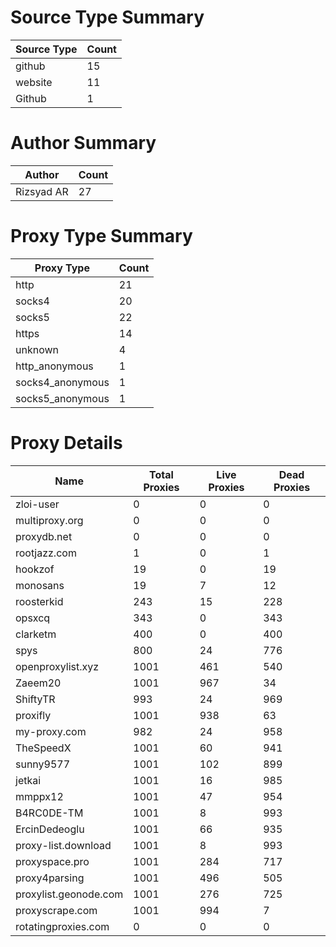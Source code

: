 # Source Type Summary

| Source Type | Count |
|-------------|-------|
| github | 15 |
| website | 11 |
| Github | 1 |


# Author Summary

| Author | Count |
|--------|-------|
| Rizsyad AR | 27 |


# Proxy Type Summary

| Proxy Type | Count |
|------------|-------|
| http | 21 |
| socks4 | 20 |
| socks5 | 22 |
| https | 14 |
| unknown | 4 |
| http_anonymous | 1 |
| socks4_anonymous | 1 |
| socks5_anonymous | 1 |


# Proxy Details

| Name | Total Proxies | Live Proxies | Dead Proxies |
|------|---------------|--------------|---------------|
| zloi-user | 0 | 0 | 0 |
| multiproxy.org | 0 | 0 | 0 |
| proxydb.net | 0 | 0 | 0 |
| rootjazz.com | 1 | 0 | 1 |
| hookzof | 19 | 0 | 19 |
| monosans | 19 | 7 | 12 |
| roosterkid | 243 | 15 | 228 |
| opsxcq | 343 | 0 | 343 |
| clarketm | 400 | 0 | 400 |
| spys | 800 | 24 | 776 |
| openproxylist.xyz | 1001 | 461 | 540 |
| Zaeem20 | 1001 | 967 | 34 |
| ShiftyTR | 993 | 24 | 969 |
| proxifly | 1001 | 938 | 63 |
| my-proxy.com | 982 | 24 | 958 |
| TheSpeedX | 1001 | 60 | 941 |
| sunny9577 | 1001 | 102 | 899 |
| jetkai | 1001 | 16 | 985 |
| mmppx12 | 1001 | 47 | 954 |
| B4RC0DE-TM | 1001 | 8 | 993 |
| ErcinDedeoglu | 1001 | 66 | 935 |
| proxy-list.download | 1001 | 8 | 993 |
| proxyspace.pro | 1001 | 284 | 717 |
| proxy4parsing | 1001 | 496 | 505 |
| proxylist.geonode.com | 1001 | 276 | 725 |
| proxyscrape.com | 1001 | 994 | 7 |
| rotatingproxies.com | 0 | 0 | 0 |
